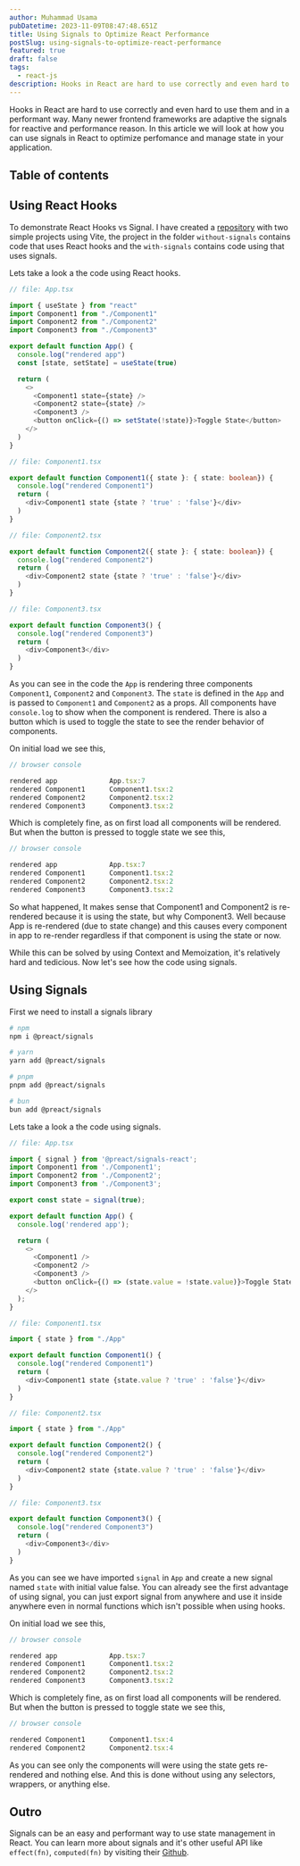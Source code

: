 ```yaml
---
author: Muhammad Usama
pubDatetime: 2023-11-09T08:47:48.651Z
title: Using Signals to Optimize React Performance
postSlug: using-signals-to-optimize-react-performance
featured: true
draft: false
tags:
  - react-js
description: Hooks in React are hard to use correctly and even hard to use them and in a performant way. Many newer frontend frameworks are adaptive the signals for reactive and performance reason. In this article we will look at how you can use signals in React to optimize perfomance and manage state in your application.
---
```


Hooks in React are hard to use correctly and even hard to use them and in a performant way. Many newer frontend frameworks are adaptive the signals for reactive and performance reason. In this article we will look at how you can use signals in React to optimize perfomance and manage state in your application.

## Table of contents

## Using React Hooks

To demonstrate React Hooks vs Signal. I have created a [repository](https://github.com/MuhammadUsamaAwan/react-signals) with two simple projects using Vite, the project in the folder `without-signals` contains code that uses React hooks and the `with-signals` contains code using that uses signals.

Lets take a look a the code using React hooks.

```ts
// file: App.tsx

import { useState } from "react"
import Component1 from "./Component1"
import Component2 from "./Component2"
import Component3 from "./Component3"

export default function App() {
  console.log("rendered app")
  const [state, setState] = useState(true)

  return (
    <>
      <Component1 state={state} />
      <Component2 state={state} />
      <Component3 />
      <button onClick={() => setState(!state)}>Toggle State</button>
    </>
  )
}
```

```ts
// file: Component1.tsx

export default function Component1({ state }: { state: boolean}) {
  console.log("rendered Component1")
  return (
    <div>Component1 state {state ? 'true' : 'false'}</div>
  )
}
```

```ts
// file: Component2.tsx

export default function Component2({ state }: { state: boolean}) {
  console.log("rendered Component2")
  return (
    <div>Component2 state {state ? 'true' : 'false'}</div>
  )
}
```

```ts
// file: Component3.tsx

export default function Component3() {
  console.log("rendered Component3")
  return (
    <div>Component3</div>
  )
}
```

As you can see in the code the `App` is rendering three components `Component1`, `Component2` and `Component3`. The `state` is defined in the `App` and is passed to `Component1` and `Component2` as a props. All components have `console.log` to show when the component is rendered. There is also a button which is used to toggle the state to see the render behavior of components.

On initial load we see this,

```ts
// browser console

rendered app             App.tsx:7
rendered Component1      Component1.tsx:2
rendered Component2      Component2.tsx:2
rendered Component3      Component3.tsx:2
```

Which is completely fine, as on first load all components will be rendered. But when the button is pressed to toggle state we see this,

```ts
// browser console

rendered app             App.tsx:7
rendered Component1      Component1.tsx:2
rendered Component2      Component2.tsx:2
rendered Component3      Component3.tsx:2
```

So what happened, It makes sense that Component1 and Component2 is re-rendered because it is using the state, but why Component3. Well because App is re-rendered (due to state change) and this causes every component in app to re-render regardless if that component is using the state or now.

While this can be solved by using Context and Memoization, it's relatively hard and tedicious. Now let's see how the code using signals.

## Using Signals

First we need to install a signals library

```sh
# npm
npm i @preact/signals

# yarn
yarn add @preact/signals

# pnpm
pnpm add @preact/signals

# bun
bun add @preact/signals
```

Lets take a look a the code using signals.

```ts
// file: App.tsx

import { signal } from '@preact/signals-react';
import Component1 from './Component1';
import Component2 from './Component2';
import Component3 from './Component3';

export const state = signal(true);

export default function App() {
  console.log('rendered app');

  return (
    <>
      <Component1 />
      <Component2 />
      <Component3 />
      <button onClick={() => (state.value = !state.value)}>Toggle State</button>
    </>
  );
}
```

```ts
// file: Component1.tsx

import { state } from "./App"

export default function Component1() {
  console.log("rendered Component1")
  return (
    <div>Component1 state {state.value ? 'true' : 'false'}</div>
  )
}
```

```ts
// file: Component2.tsx

import { state } from "./App"

export default function Component2() {
  console.log("rendered Component2")
  return (
    <div>Component2 state {state.value ? 'true' : 'false'}</div>
  )
}
```

```ts
// file: Component3.tsx

export default function Component3() {
  console.log("rendered Component3")
  return (
    <div>Component3</div>
  )
}
```

As you can see we have imported `signal` in `App` and create a new signal named `state` with initial value false. You can already see the first advantage of using signal, you can just export signal from anywhere and use it inside anywhere even in normal functions which isn't possible when using hooks.

On initial load we see this,

```ts
// browser console

rendered app             App.tsx:7
rendered Component1      Component1.tsx:2
rendered Component2      Component2.tsx:2
rendered Component3      Component3.tsx:2
```

Which is completely fine, as on first load all components will be rendered. But when the button is pressed to toggle state we see this,

```ts
// browser console

rendered Component1      Component1.tsx:4
rendered Component2      Component2.tsx:4
```

As you can see only the components will were using the state gets re-rendered and nothing else. And this is done without using any selectors, wrappers, or anything else.

## Outro

Signals can be an easy and performant way to use state management in React. You can learn more about signals and it's other useful API like `effect(fn)`, `computed(fn)` by visiting their [Github](https://github.com/preactjs/signals).
